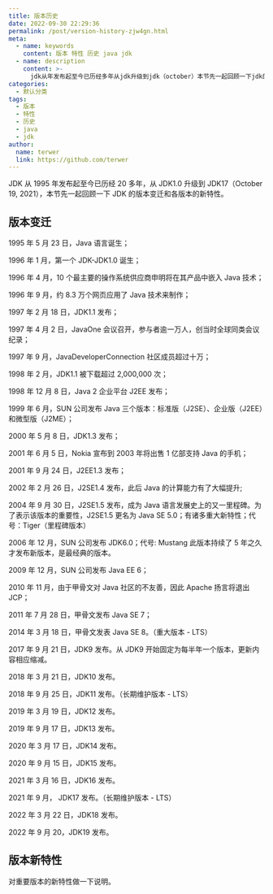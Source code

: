 ```yaml
---
title: 版本历史
date: 2022-09-30 22:29:36
permalink: /post/version-history-zjw4gn.html
meta:
  - name: keywords
    content: 版本 特性 历史 java jdk
  - name: description
    content: >-
      jdk从年发布起至今已历经多年从jdk升级到jdk（october）本节先一起回顾一下jdk的版本变迁和各版本的新特性。版本变迁年月日java语言诞生_年月第一个jdkjdk诞生_年月个最主要的操作系统供应商申明将在其产品中嵌入java技术_年月约万个网页应用了java技术来制作_年月日jdk发布_年月日javaone会议召开参与者逾一万人创当时全球同类会议纪录_年月javadeveloperconnection社区成员超过十万_年月jdk被下载超过次_年月日java企业平台jee发布_年月sun公司发布
categories:
  - 默认分类
tags:
  - 版本
  - 特性
  - 历史
  - java
  - jdk
author:
  name: terwer
  link: https://github.com/terwer
---
```



JDK 从 1995 年发布起至今已历经 20 多年，从 JDK1.0 升级到 JDK17（October 19, 2021），本节先一起回顾一下 JDK 的版本变迁和各版本的新特性。

## 版本变迁

1995 年 5 月 23 日，Java 语言诞生；

1996 年 1 月，第一个 JDK-JDK1.0 诞生；

1996 年 4 月，10 个最主要的操作系统供应商申明将在其产品中嵌入 Java 技术；

1996 年 9 月，约 8.3 万个网页应用了 Java 技术来制作；

1997 年 2 月 18 日，JDK1.1 发布；

1997 年 4 月 2 日，JavaOne 会议召开，参与者逾一万人，创当时全球同类会议纪录；

1997 年 9 月，JavaDeveloperConnection 社区成员超过十万；

1998 年 2 月，JDK1.1 被下载超过 2,000,000 次；

1998 年 12 月 8 日，Java 2 企业平台 J2EE 发布；

1999 年 6 月，SUN 公司发布 Java 三个版本：标准版（J2SE）、企业版（J2EE）和微型版（J2ME）；

2000 年 5 月 8 日，JDK1.3 发布；

2001 年 6 月 5 日，Nokia 宣布到 2003 年将出售 1 亿部支持 Java 的手机；

2001 年 9 月 24 日，J2EE1.3 发布；

2002 年 2 月 26 日，J2SE1.4 发布，此后 Java 的计算能力有了大幅提升;

2004 年 9 月 30 日，J2SE1.5 发布，成为 Java 语言发展史上的又一里程碑。为了表示该版本的重要性，J2SE1.5 更名为 Java SE 5.0；有诸多重大新特性；代号：Tiger（里程碑版本）

2006 年 12 月，SUN 公司发布 JDK6.0；代号: Mustang 此版本持续了 5 年之久才发布新版本，是最经典的版本。

2009 年 12 月，SUN 公司发布 Java EE 6；

2010 年 11 月，由于甲骨文对 Java 社区的不友善，因此 Apache 扬言将退出 JCP；

2011 年 7 月 28 日，甲骨文发布 Java SE 7；

2014 年 3 月 18 日，甲骨文发表 Java SE 8。（重大版本 - LTS）

2017 年 9 月 21 日，JDK9 发布。从 JDK9 开始固定为每半年一个版本，更新内容相应缩减。

2018 年 3 月 21 日，JDK10 发布。

2018 年 9 月 25 日，JDK11 发布。（长期维护版本 - LTS）

2019 年 3 月 19 日，JDK12 发布。

2019 年 9 月 17 日，JDK13 发布。

2020 年 3 月 17 日，JDK14 发布。

2020 年 9 月 15 日，JDK15 发布。

2021 年 3 月 16 日，JDK16 发布。

2021 年 9 月， JDK17 发布。（长期维护版本 - LTS）

2022 年 3 月 22 日，JDK18 发布。

2022 年 9 月 20，JDK19 发布。

## 版本新特性

对重要版本的新特性做一下说明。
